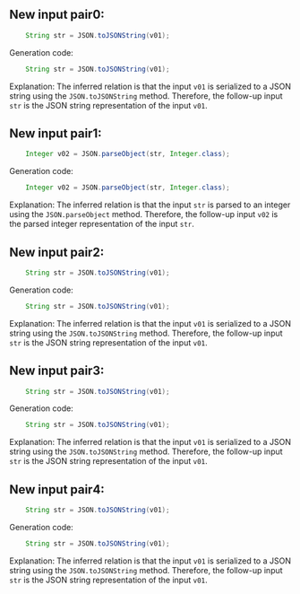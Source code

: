 ## New input pair0:
```java
    String str = JSON.toJSONString(v01);
```

Generation code:
```java
    String str = JSON.toJSONString(v01);
```
Explanation: The inferred relation is that the input `v01` is serialized to a JSON string using the `JSON.toJSONString` method. Therefore, the follow-up input `str` is the JSON string representation of the input `v01`.

## New input pair1:
```java
    Integer v02 = JSON.parseObject(str, Integer.class);
```

Generation code:
```java
    Integer v02 = JSON.parseObject(str, Integer.class);
```
Explanation: The inferred relation is that the input `str` is parsed to an integer using the `JSON.parseObject` method. Therefore, the follow-up input `v02` is the parsed integer representation of the input `str`.

## New input pair2:
```java
    String str = JSON.toJSONString(v01);
```

Generation code:
```java
    String str = JSON.toJSONString(v01);
```
Explanation: The inferred relation is that the input `v01` is serialized to a JSON string using the `JSON.toJSONString` method. Therefore, the follow-up input `str` is the JSON string representation of the input `v01`.

## New input pair3:
```java
    String str = JSON.toJSONString(v01);
```

Generation code:
```java
    String str = JSON.toJSONString(v01);
```
Explanation: The inferred relation is that the input `v01` is serialized to a JSON string using the `JSON.toJSONString` method. Therefore, the follow-up input `str` is the JSON string representation of the input `v01`.

## New input pair4:
```java
    String str = JSON.toJSONString(v01);
```

Generation code:
```java
    String str = JSON.toJSONString(v01);
```
Explanation: The inferred relation is that the input `v01` is serialized to a JSON string using the `JSON.toJSONString` method. Therefore, the follow-up input `str` is the JSON string representation of the input `v01`.
